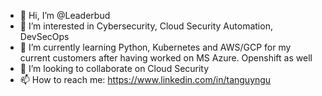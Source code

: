 - 👋 Hi, I’m @Leaderbud
- 👀 I’m interested in Cybersecurity, Cloud Security Automation, DevSecOps
- 🌱 I’m currently learning Python, Kubernetes and AWS/GCP for my current customers after having worked on MS Azure. Openshift as well
- 💞️ I’m looking to collaborate on Cloud Security
- 📫 How to reach me: https://www.linkedin.com/in/tanguyngu

<!---
Leaderbud/Leaderbud is a ✨ special ✨ repository because its `README.md` (this file) appears on your GitHub profile.
You can click the Preview link to take a look at your changes.
--->
